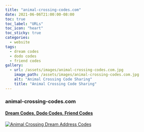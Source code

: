 ```yaml
---
title: "animal-crossing-codes.com"
date: 2021-06-06T21:00:00-08:00
toc: true
toc_label: "URLs"
toc_icon: "heart"
toc_sticky: true
categories:
  - website
tags:
  - dream codes
  - dodo codes
  - friend codes
gallery:
  - url: /assets/images/animal-crossing-codes.com.jpg
    image_path: /assets/images/animal-crossing-codes.com.jpg
    alt: "Animal Crossing Code Sharing"
    title: "Animal Crossing Code Sharing"
---
```


### animal-crossing-codes.com

#### [Dream Codes, Dodo Codes, Friend Codes](https://animal-crossing-codes.com/en)

[![Animal Crossing Dream Address Codes](https://animalcrossing.design/assets/images/animal-crossing-codes.com.jpg)](https://animal-crossing-codes.com/en)

